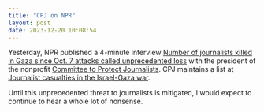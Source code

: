 ```yaml
---
title: "CPJ on NPR"
layout: post
date: 2023-12-20 10:08:54
---
```

Yesterday, NPR published a 4-minute interview [Number of journalists killed in Gaza since Oct. 7 attacks called unprecedented loss](https://www.npr.org/2023/12/19/1220210900/number-of-journalists-killed-in-gaza-since-oct-7-attacks-called-unprecedented-lo) with the president of the nonprofit [Committee to Protect Journalists](https://cpj.org).  CPJ maintains a list at [Journalist casualties in the Israel-Gaza war](https://cpj.org/2023/12/journalist-casualties-in-the-israel-gaza-conflict/).

Until this unprecedented threat to journalists is mitigated, I would expect to continue to hear a whole lot of nonsense.
